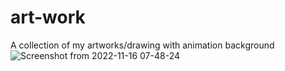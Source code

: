 # art-work
A collection of my artworks/drawing with animation background
![Screenshot from 2022-11-16 07-48-24](https://user-images.githubusercontent.com/102407780/202105579-41e08526-12b3-4d83-837f-fe070b04b14d.png)
